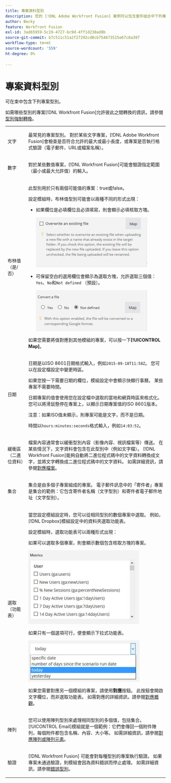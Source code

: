 ```yaml
---
title: 專案資料型別
description: 您的 [!DNL Adobe Workfront Fusion] 案例可以包含套件組合中下列專案的型別。
author: Becky
feature: Workfront Fusion
exl-id: 3ad65959-5c19-4727-bc9d-4ff1d238ad8b
source-git-commit: b7c511c51a2f27292cd0cb754673515e67c8a397
workflow-type: tm+mt
source-wordcount: '559'
ht-degree: 0%

---
```


# 專案資料型別

可在束中包含下列專案型別。

如需哪些型別的專案[!DNL Workfront Fusion]允許彼此之間轉換的資訊，請參閱[型別強制轉換](/help/workfront-fusion/references/mapping-panel/data-types/type-coercion.md)。

<table style="table-layout:auto">
 <col> 
 <col> 
 <tbody> 
  <tr> 
   <td role="rowheader"> <p>文字</p> </td> 
   <td> <p>最常見的專案型別。 對於某些文字專案，[!DNL Adobe Workfront Fusion]會檢查是否符合允許的最大或最小長度，或專案是否執行格式驗證（電子郵件、URL或檔案名稱）。</p> </td> 
  </tr> 
  <tr> 
   <td role="rowheader"> <p>數字</p> </td> 
   <td> <p>對於某些數值專案，[!DNL Workfront Fusion]可能會驗證指定範圍（最小或最大允許值）的輸入。</p> </td> 
  </tr> 
  <tr> 
   <td role="rowheader"> <p>布林值（是/否）</p> </td> 
   <td> <p>此型別用於只有兩個可能值的專案：true或false。 </p> <p>設定模組時，布林值型別可能會以兩種不同的形式出現：</p> 
    <ul> 
     <li> <p>如果欄位是必填欄位且必須填寫，則會顯示必填核取方塊。</p> <p> <img src="assets/boolean-checkbox-350x158.jpg" style="width: 350;height: 158;"> </p> </li> 
     <li> <p>可保留空白的選用欄位會顯示為選取方塊，允許選取三個值： <code>Yes</code>、<code>No</code>和<code>Not defined</code> （預設）。</p> <p> <img src="assets/boolean-convert-file-350x129.jpg" style="width: 350;height: 129;"> </p> </li> 
    </ul> <p>如果您需要將值對應到其他模組的專案，可以按一下<strong>[!UICONTROL Map]</strong>。</p> </td> 
  </tr> 
  <tr> 
   <td role="rowheader"> <p>日期</p> </td> 
   <td> <p>日期是以ISO 8601日期格式輸入，例如<code>2015-09-18T11:58Z</code>。 您可以在設定檔設定中變更時區。 </p> <p>如果您按一下需要日期的欄位，模組設定中會顯示快顯行事曆。 某些專案不需要時間。</p> <p>日期專案的值會使用您在設定檔中選取的當地和網頁時區來格式化。 您可以將滑鼠懸停在專案上，以顯示日期專案值的ISO 8601版本。</p> <p>注意：如果ISO值未顯示，則專案可能是文字，而不是日期。</p> <p>時間以<code>hours:minutes:seconds</code>格式輸入，例如<code>14:03:52</code>。</p> </td> 
  </tr> 
  <tr> 
   <td role="rowheader"> <p>緩衝區（二進位資料）</p> </td> 
   <td> <p>檔案內容通常會以緩衝型別內容（影像內容、視訊檔案等）傳送。 在某些情況下，文字資料會包含在此型別中（例如文字檔）。 [!DNL Workfront Fusion]能夠自動將二進位程式碼中的文字資料轉換成文字，並將文字轉換成二進位程式碼中的文字資料。 如需詳細資訊，請參閱<a href="/help/workfront-fusion/create-scenarios/map-data/map-files.md" class="MCXref xref">對應檔案</a>。</p> </td> 
  </tr> 
  <tr> 
   <td role="rowheader"> <p>集合</p> </td> 
   <td> <p>集合是由多個子專案組成的專案。 電子郵件訊息中的「寄件者」專案是集合的範例：它包含寄件者名稱（文字型別）和寄件者電子郵件地址（文字型別）。</p> </td> 
  </tr> 
  <tr> 
   <td role="rowheader"> <p>選取（功能表）</p> </td> 
   <td> <p>當您設定模組設定時，您可以從相同型別的數個專案中選取。 例如，[!DNL Dropbox]模組設定中的資料夾選取功能表。 </p> <p>設定模組時，選取功能表可以兩種形式出現：</p> <p> <p>如果可以選取多個專案，則會顯示數個包含核取方塊的專案。</p> <p> <img src="assets/image-kb-type-list-multi-350x232.jpg" style="width: 350;height: 232;"> </p> </p> <p>如果只有一個選項可行，便會顯示下拉式功能表。</p> <p> <img src="assets/select-menu-dropdown-350x130.jpg" style="width: 350;height: 130;"> </p> <p>如果您需要對應另一個模組的專案，請使用<strong>對應</strong>按鈕。 此按鈕會開啟文字欄位，而非選取功能表。 如需對應的詳細資訊，請參閱<a href="/help/workfront-fusion/get-started-with-fusion/understand-fusion/mapping-overview.md" class="MCXref xref">對應概觀</a>。</p> </td> 
  </tr> 
  <tr> 
   <td role="rowheader"> <p>陣列</p> </td> 
   <td> <p>您可以使用陣列型別來處理相同型別的多個值，包括集合。 [!UICONTROL Email]模組就是一個範例：它們會傳回一個附件陣列，每個附件都包含名稱、內容、大小等。 如需詳細資訊，請參閱<a href="/help/workfront-fusion/create-scenarios/map-data/map-an-array.md" class="MCXref xref">對應陣列或陣列元素</a>。</p> </td> 
  </tr> 
  <tr> 
   <td role="rowheader"> <p>驗證</p> </td> 
   <td> <p>[!DNL Workfront Fusion] 可能會對每種型別的專案執行驗證。 如果專案未通過驗證，則模組會因為資料錯誤而停止處理。 如需詳細資訊，請參閱<a href="/help/workfront-fusion/references/errors/error-processing.md" class="MCXref xref">錯誤型別</a>。 </p> </td> 
  </tr> 
 </tbody> 
</table>
